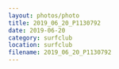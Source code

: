 ```yaml
---
layout: photos/photo
title: 2019_06_20_P1130792
date: 2019-06-20
category: surfclub
location: surfclub
filename: 2019_06_20_P1130792
---
```

